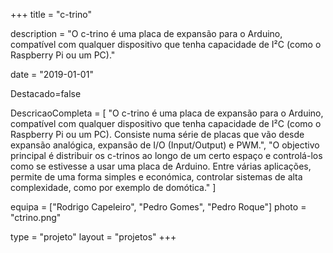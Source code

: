 +++ 
title = "c-trino" 

description = "O c-trino é uma placa de expansão para o Arduino, compatível com qualquer dispositivo que tenha capacidade de I²C (como o Raspberry Pi ou um PC)."

date = "2019-01-01" 

Destacado=false 

DescricaoCompleta = [ "O c-trino é uma placa de expansão para o Arduino, compatível com qualquer dispositivo que tenha capacidade de I²C (como o Raspberry Pi ou um PC). Consiste numa série de placas que vão desde expansão analógica, expansão de I/O (Input/Output) e PWM.", "O objectivo principal é distribuir os c-trinos ao longo de um certo espaço e controlá-los como se estivesse a usar uma placa de Arduino. Entre várias aplicações, permite de uma forma simples e económica, controlar sistemas de alta complexidade, como por exemplo de domótica." ]

equipa = ["Rodrigo Capeleiro", "Pedro Gomes", "Pedro Roque"]
photo = "ctrino.png"

type = "projeto" 
layout = "projetos" 
+++
